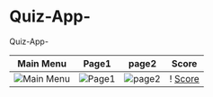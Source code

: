 # Quiz-App-
Quiz-App-





| Main Menu | Page1 | page2 |  Score |
|--|--|--|--|
| ![Main Menu](p1.png) | ![Page1](p2.png) | ![page2](p3.png) | ! [Score](p2.png) |!